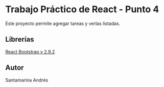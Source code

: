 # Trabajo Práctico de React - Punto 4

Este proyecto permite agregar tareas y verlas listadas.

## Librerías

[React Bootstrap v 2.9.2](https://react-bootstrap.github.io/)

## Autor

Santamarina Andrés